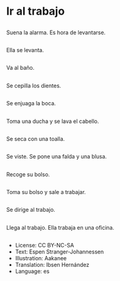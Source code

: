 # Ir al trabajo

##
Suena la alarma. Es hora de levantarse.

##
Ella se levanta.

##
Va al baño.

##
Se cepilla los dientes.

##
Se enjuaga la boca.

##
Toma una ducha y se lava el cabello.

##
Se seca con una toalla.

##
Se viste. Se pone una falda y una blusa.

##
Recoge su bolso.

##
Toma su bolso y sale a trabajar.

##
Se dirige al trabajo.

##
Llega al trabajo. Ella trabaja en una oficina.

##
* License: CC BY-NC-SA
* Text: Espen Stranger-Johannessen
* Illustration: Aakanee
* Translation: Ibsen Hernández
* Language: es
